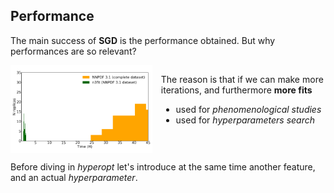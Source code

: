 ## Performance

The main success of **SGD** is the performance obtained. But why performances
are so relevant?

<div style="display: flex">
  <img src="assets/n3fit-performances.png" alt="Benchmark" width="45%">
  <div style="margin-left: 1em">
    <p>
      The reason is that if we can make more iterations, and furthermore
      <strong> more fits</strong>
    </p>
    <ul>
      <li>used for <em>phenomenological studies</em></li>
      <li>used for <em>hyperparameters search</em></li>
    </ul>
  </div>
</div>

Before diving in _hyperopt_ let's introduce at the same time another feature,
and an actual _hyperparameter_.
